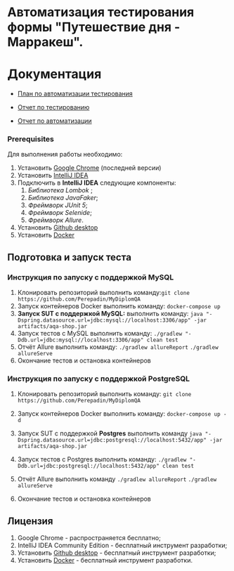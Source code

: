 # Автоматизация тестирования формы "Путешествие дня - Марракеш".

# Документация

+ [План по автоматизации тестирования](https://github.com/Perepadin/MyDiplomQA/blob/master/documentation/TestPlan.md)

+ [Отчет по тестированию](https://github.com/Perepadin/MyDiplomQA/blob/master/documentation/Report.md)

+ [Отчет по автоматизации](https://github.com/Perepadin/MyDiplomQA/blob/master/documentation/Summary.md)
  
### Prerequisites
Для выполнения работы необходимо:

1. Установить [Google Chrome](https://www.google.ru/chrome/) (последней версии)
2. Установить [IntelliJ IDEA](https://www.jetbrains.com/ru-ru/idea/download/#section=windows)
3. Подключить в **IntelliJ IDEA** следующие компоненты:
   1. *Библиотека Lombok* ;
   2. *Библиотека JavaFaker*;
   3. *Фреймворк JUnit 5*;
   4. *Фреймворк Selenide*;
   5. *Фреймворк Allure*.
5. Установить [Github desktop](https://desktop.github.com)
6. Установить [Docker](https://www.docker.com)

## Подготовка и запуск теста
### Инструкция по запуску с поддержкой MySQL

1. Клонировать репозиторий выполнить команду:```git clone https://github.com/Perepadin/MyDiplomQA```
1. Запуск контейнеров Docker выполнить команду:
   ```docker-compose up```
1. **Запуск SUT с поддержкой MySQL:** выполнить команду:
```java "-Dspring.datasource.url=jdbc:mysql://localhost:3306/app" -jar artifacts/aqa-shop.jar```
1. Запуск тестов с MySQL выполнить команду:
```./gradlew "-Ddb.url=jdbc:mysql://localhost:3306/app" clean test```
1. Отчёт Allure выполнить команду:
```./gradlew allureReport```
```./gradlew allureServe```
1. Окончание тестов и остановка контейнеров

### Инструкция по запуску с поддержкой PostgreSQL
1. Клонировать репозиторий выполнить команду:
```git clone https://github.com/Perepadin/MyDiplomQA```
1. Запуск контейнеров Docker выполнить команду:
   ```docker-compose up -d```
1. Запуск SUT с поддержкой **Postgres** выполнить команду
```java "-Dspring.datasource.url=jdbc:postgresql://localhost:5432/app" -jar artifacts/aqa-shop.jar```

1. Запуск тестов с Postgres выполнить команду:
```./gradlew "-Ddb.url=jdbc:postgresql://localhost:5432/app" clean test```
1. Отчёт Allure выполнить команду
```./gradlew allureReport```
```./gradlew allureServe```
1. Окончание тестов и остановка контейнеров

## Лицензия

1. Google Chrome - распространяется бесплатно;
1. IntelliJ IDEA Community Edition - бесплатный инструмент разработки;
1. Установить [Github desktop](https://desktop.github.com) - бесплатный инструмент разработки;
1. Установить [Docker](https://www.docker.com) - бесплатный инструмент разработки.




